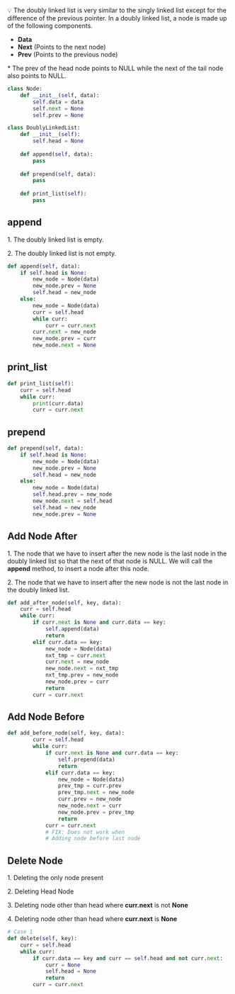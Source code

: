 💡 The doubly linked list is very similar to the singly linked list except for the difference of the previous pointer. In a doubly linked list, a node is made up of the following components.

* **Data**
* **Next** (Points to the next node)
* **Prev** (Points to the previous node)

\* The prev of the head node points to NULL while the next of the tail node also points to NULL.

```python
class Node:
    def __init__(self, data):
        self.data = data
        self.next = None
        self.prev = None

class DoublyLinkedList:
    def __init__(self):
        self.head = None
    
    def append(self, data):
        pass
    
    def prepend(self, data):
        pass
    
    def print_list(self):
        pass    
```

append
------

1\. The doubly linked list is empty.

2\. The doubly linked list is not empty.

```python
def append(self, data):
    if self.head is None:
        new_node = Node(data)
        new_node.prev = None
        self.head = new_node
    else:
        new_node = Node(data)
        curr = self.head
        while curr:
            curr = curr.next
        curr.next = new_node
        new_node.prev = curr
        new_node.next = None
```

print\_list
-----------

```python
def print_list(self):
    curr = self.head
    while curr:
        print(curr.data)
        curr = curr.next
```

prepend
-------

```python
def prepend(self, data):
    if self.head is None:
        new_node = Node(data)
        new_node.prev = None
        self.head = new_node
    else:
        new_node = Node(data)
        self.head.prev = new_node
        new_node.next = self.head
        self.head = new_node
        new_node.prev = None
```

Add Node After
---------------

1\. The node that we have to insert after the new node is the last node in the doubly linked list so that the next of that node is NULL. We will call the **append** method, to insert a node after this node.

2\. The node that we have to insert after the new node is not the last node in the doubly linked list.

```python
def add_after_node(self, key, data):
    curr = self.head
    while curr:
        if curr.next is None and curr.data == key:
            self.append(data)
            return
        elif curr.data == key:
            new_node = Node(data)
            nxt_tmp = curr.next
            curr.next = new_node
            new_node.next = nxt_tmp
            nxt_tmp.prev = new_node
            new_node.prev = curr
            return
        curr = curr.next
```

Add Node Before
---------------

```python
def add_before_node(self, key, data):
        curr = self.head
        while curr:
            if curr.next is None and curr.data == key:
                self.prepend(data)
                return
            elif curr.data == key:
                new_node = Node(data)
                prev_tmp = curr.prev
                prev_tmp.next = new_node
                curr.prev = new_node
                new_node.next = curr
                new_node.prev = prev_tmp
                return
            curr = curr.next
            # FIX: Does not work when 
            # Adding node before last node
```

Delete Node
-----------

1\. Deleting the only node present

2\. Deleting Head Node

3\. Deleting node other than head where **curr.next** is not **None**

4\. Deleting node other than head where **curr.next** is **None**

```python
# Case 1
def delete(self, key):
    curr = self.head
    while curr:
        if curr.data == key and curr == self.head and not curr.next:
            curr = None
            self.head = None
            return
        curr = curr.next
```



